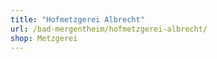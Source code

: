 ```yaml
---
title: "Hofmetzgerei Albrecht"
url: /bad-mergentheim/hofmetzgerei-albrecht/
shop: Metzgerei
---
```

